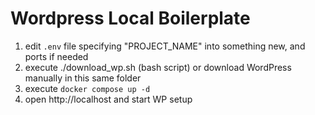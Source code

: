 # Wordpress Local Boilerplate


1. edit `.env` file specifying "PROJECT_NAME" into something new, and ports if needed
2. execute ./download_wp.sh (bash script) or download WordPress manually in this same folder
3. execute `docker compose up -d`
4. open http://localhost and start WP setup